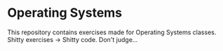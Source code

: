 # Operating Systems
This repository contains exercises made for Operating Systems classes. 
Shitty exercises -> Shitty code. Don't judge...
